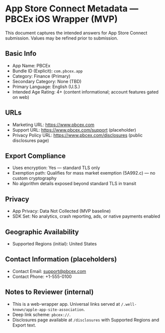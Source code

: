 # App Store Connect Metadata — PBCEx iOS Wrapper (MVP)

This document captures the intended answers for App Store Connect submission. Values may be refined prior to submission.

## Basic Info

- App Name: PBCEx
- Bundle ID (Explicit): `com.pbcex.app`
- Category: Finance (Primary)
- Secondary Category: None (TBD)
- Primary Language: English (U.S.)
- Intended Age Rating: 4+ (content informational; account features gated on web)

## URLs

- Marketing URL: https://www.pbcex.com
- Support URL: https://www.pbcex.com/support (placeholder)
- Privacy Policy URL: https://www.pbcex.com/disclosures (public disclosures page)

## Export Compliance

- Uses encryption: Yes — standard TLS only
- Exemption path: Qualifies for mass market exemption (5A992.c) — no custom cryptography
- No algorithm details exposed beyond standard TLS in transit

## Privacy

- App Privacy: Data Not Collected (MVP baseline)
- SDK Set: No analytics, crash reporting, ads, or native payments enabled

## Geographic Availability

- Supported Regions (initial): United States

## Contact Information (placeholders)

- Contact Email: support@pbcex.com
- Contact Phone: +1-555-0100

## Notes to Reviewer (internal)

- This is a web-wrapper app. Universal links served at `/.well-known/apple-app-site-association`.
- Deep link scheme: `pbcex://`.
- Disclosures page available at `/disclosures` with Supported Regions and Export text.
